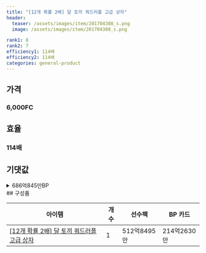 ```yaml
---
title: "[12개 확률 2배] 달 토끼 쿼드러플 고급 상자"
header:
  teaser: /assets/images/item/201704308_s.png
  image: /assets/images/item/201704308_s.png

rank1: 8
rank2: 7
efficiency1: 114배
efficiency2: 114배
categories: general-product
---
```



## 가격
### 6,000FC
## 효율
### 114배
## 기댓값
<details>
<summary>686억845만BP</summary>
<div markdown="1">
- 선수팩 512억8495만BP
  - 수수료 쿠폰 40% 적용 시 492억3355만BP
  - 수수료 쿠폰 30% 적용 시 471억8215만BP
  - 수수료 쿠폰 20% 적용 시 451억3075만BP
- BP 카드 214억2630만BP

</div>
</details>
## 구성품

|아이템|개수|선수팩|BP 카드|
|---|---|---|---|
|[[12개 확률 2배] 달 토끼 쿼드러플 고급 상자](/box/7582)|1|512억8495만|214억2630만|
